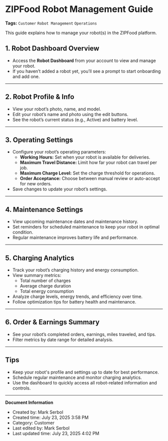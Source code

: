 # ZIPFood Robot Management Guide

**Tags:** `Customer` `Robot Management` `Operations`

This guide explains how to manage your robot(s) in the ZIPFood platform.

## **1. Robot Dashboard Overview**

- Access the **Robot Dashboard** from your account to view and manage your robot.
- If you haven’t added a robot yet, you’ll see a prompt to start onboarding and add one.

---

## **2. Robot Profile & Info**

- View your robot’s photo, name, and model.
- Edit your robot’s name and photo using the edit buttons.
- See the robot’s current status (e.g., Active) and battery level.

---

## **3. Operating Settings**

- Configure your robot’s operating parameters:
    - **Working Hours:** Set when your robot is available for deliveries.
    - **Maximum Travel Distance:** Limit how far your robot can travel per job.
    - **Maximum Charge Level:** Set the charge threshold for operations.
    - **Order Acceptance:** Choose between manual review or auto-accept for new orders.
- Save changes to update your robot’s settings.

---

## **4. Maintenance Settings**

- View upcoming maintenance dates and maintenance history.
- Set reminders for scheduled maintenance to keep your robot in optimal condition.
- Regular maintenance improves battery life and performance.

---

## **5. Charging Analytics**

- Track your robot’s charging history and energy consumption.
- View summary metrics:
    - Total number of charges
    - Average charge duration
    - Total energy consumption
- Analyze charge levels, energy trends, and efficiency over time.
- Follow optimization tips for battery health and maintenance.

---

## **6. Order & Earnings Summary**

- See your robot’s completed orders, earnings, miles traveled, and tips.
- Filter metrics by date range for detailed analysis.

---

## **Tips**

- Keep your robot's profile and settings up to date for best performance.
- Schedule regular maintenance and monitor charging analytics.
- Use the dashboard to quickly access all robot-related information and controls.

---

**Document Information**
- Created by: Mark Serbol
- Created time: July 23, 2025 3:58 PM
- Category: Customer
- Last edited by: Mark Serbol
- Last updated time: July 23, 2025 4:02 PM
